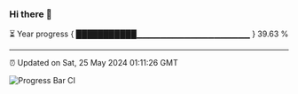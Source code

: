 ### Hi there 👋

⏳ Year progress { ███████████▁▁▁▁▁▁▁▁▁▁▁▁▁▁▁▁▁▁▁ } 39.63 %

---

⏰ Updated on Sat, 25 May 2024 01:11:26 GMT

![Progress Bar CI](https://github.com/liununu/liununu/workflows/Progress%20Bar%20CI/badge.svg)
